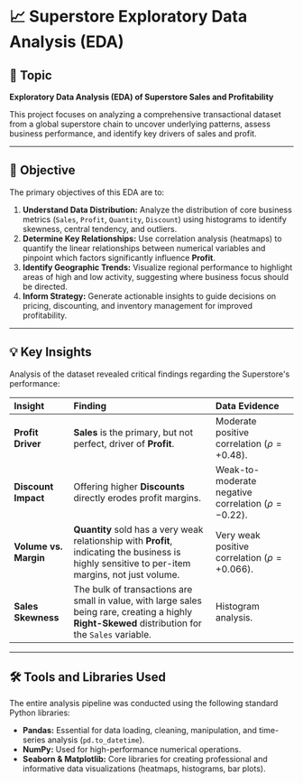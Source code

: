# 📈 Superstore Exploratory Data Analysis (EDA)

## 📌 Topic
**Exploratory Data Analysis (EDA) of Superstore Sales and Profitability**

This project focuses on analyzing a comprehensive transactional dataset from a global superstore chain to uncover underlying patterns, assess business performance, and identify key drivers of sales and profit.

***
## 🎯 Objective

The primary objectives of this EDA are to:

1.  **Understand Data Distribution:** Analyze the distribution of core business metrics (`Sales`, `Profit`, `Quantity`, `Discount`) using histograms to identify skewness, central tendency, and outliers.
2.  **Determine Key Relationships:** Use correlation analysis (heatmaps) to quantify the linear relationships between numerical variables and pinpoint which factors significantly influence **Profit**.
3.  **Identify Geographic Trends:** Visualize regional performance to highlight areas of high and low activity, suggesting where business focus should be directed.
4.  **Inform Strategy:** Generate actionable insights to guide decisions on pricing, discounting, and inventory management for improved profitability.

***
## 💡 Key Insights

Analysis of the dataset revealed critical findings regarding the Superstore's performance:

| Insight | Finding | Data Evidence |
| :--- | :--- | :--- |
| **Profit Driver** | **Sales** is the primary, but not perfect, driver of **Profit**. | Moderate positive correlation ($\rho = +0.48$). |
| **Discount Impact** | Offering higher **Discounts** directly erodes profit margins. | Weak-to-moderate negative correlation ($\rho = -0.22$). |
| **Volume vs. Margin** | **Quantity** sold has a very weak relationship with **Profit**, indicating the business is highly sensitive to per-item margins, not just volume. | Very weak positive correlation ($\rho = +0.066$). |
| **Sales Skewness** | The bulk of transactions are small in value, with large sales being rare, creating a highly **Right-Skewed** distribution for the `Sales` variable. | Histogram analysis. |

***
## 🛠️ Tools and Libraries Used

The entire analysis pipeline was conducted using the following standard Python libraries:

* **Pandas:** Essential for data loading, cleaning, manipulation, and time-series analysis (`pd.to_datetime`).
* **NumPy:** Used for high-performance numerical operations.
* **Seaborn & Matplotlib:** Core libraries for creating professional and informative data visualizations (heatmaps, histograms, bar plots).